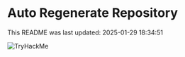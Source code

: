 # Auto Regenerate Repository

This README was last updated: 2025-01-29 18:34:51

 ![TryHackMe](https://tryhackme.com/badge/533634)